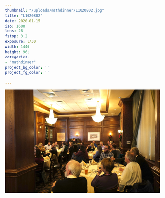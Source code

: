 ```yaml
---
thumbnail: "/uploads/mathdinner/L1020802.jpg"
title: "L1020802"
date: 2020-01-15
iso: 1600
lens: 28
fstop: 3.2
exposure: 1/30
width: 1440
height: 961
categories:
- "mathdinner"
project_bg_color: ''
project_fg_color: ''

---
```


![img](/uploads/mathdinner/L1020802.jpg)
